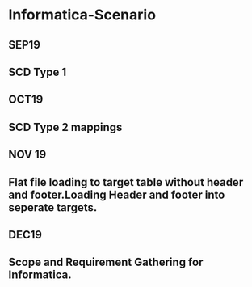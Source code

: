 # Informatica-Scenario
## SEP19 
## SCD Type 1 
## OCT19
## SCD Type 2 mappings
## NOV 19
## Flat file loading to target table without header and footer.Loading Header and footer into seperate targets.
## DEC19
## Scope and Requirement Gathering for Informatica.
